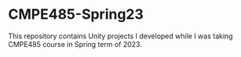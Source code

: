 # CMPE485-Spring23
This repository contains Unity projects I developed while I was taking CMPE485 course in Spring term of 2023.
